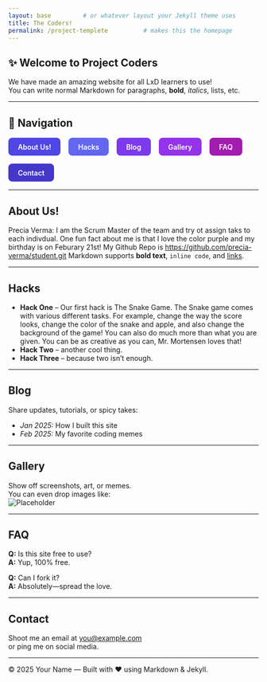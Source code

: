 ```yaml
---
layout: base         # or whatever layout your Jekyll theme uses
title: The Coders!
permalink: /project-templete          # makes this the homepage
---
```


## ✨ Welcome to Project Coders
We have made an amazing website for all LxD learners to use!  
You can write normal Markdown for paragraphs, **bold**, *italics*, lists, etc.

---

## 🚀 Navigation
<div style="display:flex; gap:1rem; flex-wrap:wrap; margin:1rem 0;">
  <a href="#about"
     style="background:#4f46e5;color:white;padding:0.6rem 1.2rem;
            border-radius:8px;text-decoration:none;font-weight:600;">
    About Us!
  </a>
  <a href="#Hacks"
     style="background:#6366f1;color:white;padding:0.6rem 1.2rem;
            border-radius:8px;text-decoration:none;font-weight:600;">
    Hacks
  </a>
  <a href="#blog"
     style="background:#7c3aed;color:white;padding:0.6rem 1.2rem;
            border-radius:8px;text-decoration:none;font-weight:600;">
    Blog
  </a>
  <a href="#gallery"
     style="background:#9333ea;color:white;padding:0.6rem 1.2rem;
            border-radius:8px;text-decoration:none;font-weight:600;">
    Gallery
  </a>
  <a href="#faq"
     style="background:#a21caf;color:white;padding:0.6rem 1.2rem;
            border-radius:8px;text-decoration:none;font-weight:600;">
    FAQ
  </a>
  <a href="#contact"
     style="background:#4338ca;color:white;padding:0.6rem 1.2rem;
            border-radius:8px;text-decoration:none;font-weight:600;">
    Contact
  </a>
</div>

---

## <a id="about"></a>About Us!
Precia Verma: I am the Scrum Master of the team and try ot assign taks to each indivdual. One fun fact about me is that I love the color purple and my birthday is on Feburary 21st! My Github Repo is https://github.com/precia-verma/student.git
Markdown supports **bold text**, `inline code`, and [links](https://example.com).

---

## <a id="projects"></a>Hacks
- **Hack One** – Our first hack is The Snake Game. The Snake game comes with various different tasks. For example, change the way the score looks, change the color of the snake and apple, and also change the background of the game! You can also do much more than what you are given. You can be as creative as you can, Mr. Mortensen loves that!
- **Hack Two** – another cool thing.
- **Hack Three** – because two isn’t enough.

---

## <a id="blog"></a>Blog
Share updates, tutorials, or spicy takes:  
- *Jan 2025:* How I built this site  
- *Feb 2025:* My favorite coding memes  

---

## <a id="gallery"></a>Gallery
Show off screenshots, art, or memes.  
You can even drop images like:  
![Placeholder](https://via.placeholder.com/400x200)

---

## <a id="faq"></a>FAQ
**Q:** Is this site free to use?  
**A:** Yup, 100% free.  

**Q:** Can I fork it?  
**A:** Absolutely—spread the love.

---

## <a id="contact"></a>Contact
Shoot me an email at [you@example.com](mailto:you@example.com)  
or ping me on social media.

---

© 2025 Your Name — Built with ❤️ using Markdown & Jekyll.
